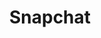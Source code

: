 ---
github: snapchat
guide: https://www.snap.com/en-US/brand-guidelines/
logohandle: snapchat
sort: snapchat
title: Snapchat
twitter: snapchat
website: https://www.snapchat.com/
wikipedia: https://en.wikipedia.org/wiki/Snapchat
---